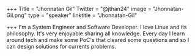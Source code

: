 ﻿+++
Title = "Jhonnatan Gil"
Twitter = "@jthan24"
image = "Jhonnatan-Gil.png"
type = "speaker"
linktitle = "Jhonnatan-Gil"

+++
I'm a System Engineer and Software Developer. I love Linux and its philosophy. It's very enjoyable sharing all knowledge. Every day I learn around tech and make some PoC's that cleared some questions and so I can design solutions for currents problems.
